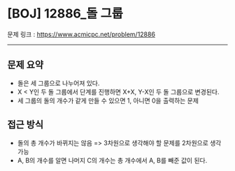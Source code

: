 # [BOJ] 12886_돌 그룹

문제 링크 : https://www.acmicpc.net/problem/12886

-----------------------
## 문제 요약
  - 돌은 세 그룹으로 나누어져 있다.
  - X < Y인 두 돌 그룹에서 단계를 진행하면 X+X, Y-X인 두 돌 그룹으로 변경된다.
  - 세 그룹의 돌의 개수가 같게 만들 수 있으면 1, 아니면 0을 출력하는 문제

## 접근 방식
  - 돌의 총 개수가 바뀌지는 않음 => 3차원으로 생각해야 할 문제를 2차원으로 생각 가능
  - A, B의 개수를 알면 나머지 C의 개수는 총 개수에서 A, B를 빼준 값이 된다.
